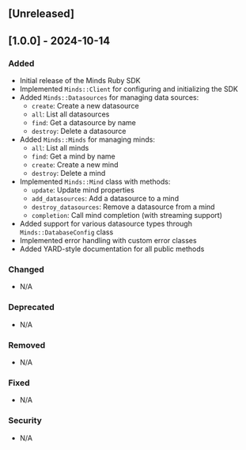 ## [Unreleased]

## [1.0.0] - 2024-10-14

### Added
- Initial release of the Minds Ruby SDK
- Implemented `Minds::Client` for configuring and initializing the SDK
- Added `Minds::Datasources` for managing data sources:
  - `create`: Create a new datasource
  - `all`: List all datasources
  - `find`: Get a datasource by name
  - `destroy`: Delete a datasource
- Added `Minds::Minds` for managing minds:
  - `all`: List all minds
  - `find`: Get a mind by name
  - `create`: Create a new mind
  - `destroy`: Delete a mind
- Implemented `Minds::Mind` class with methods:
  - `update`: Update mind properties
  - `add_datasources`: Add a datasource to a mind
  - `destroy_datasources`: Remove a datasource from a mind
  - `completion`: Call mind completion (with streaming support)
- Added support for various datasource types through `Minds::DatabaseConfig` class
- Implemented error handling with custom error classes
- Added YARD-style documentation for all public methods

### Changed
- N/A

### Deprecated
- N/A

### Removed
- N/A

### Fixed
- N/A

### Security
- N/A
